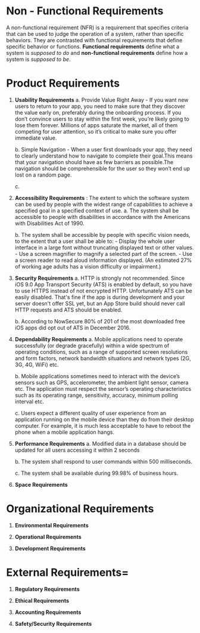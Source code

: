 Non - Functional Requirements
===========
A non-functional requirement (NFR) is a requirement that specifies criteria that can be used to judge the operation of a system, rather than specific behaviors. 
They are contrasted with functional requirements that define specific behavior or functions. **Functional requirements** define what a system is *supposed to do* and **non-functional requirements** define how a system is *supposed to be*.




# Product Requirements
1. **Usability Requirements**
    a. Provide Value Right Away - If you want new users to return to your app, you need to make sure that they discover the value early on, preferably during the onboarding process. If you don’t convince users to stay within the first week, you’re likely going to lose them forever. Millions of apps saturate the market, all of them competing for user attention, so it’s critical to make sure you offer immediate value. 
    
    b. Simple Navigation - When a user first downloads your app, they need to clearly understand how to navigate to complete their goal.This means that your navigation should have as few barriers as possible.The navigation should be comprehensible for the user so they won’t end up lost on a random page.
    
    c.
		
1. **Accessibility Requirements** : The extent to which the software system can be used by people with the widest range of capabilities to achieve a specified goal in a specified context of use.
    a. The system shall be accessible to people with disabilities in accordance with the Americans with Disabilities Act of 1990.
    
    b. The system shall be accessible by people with specific vision needs, to the extent that a user shall be able to:
        - Display the whole user interface in a large font without truncating displayed text or other values.
        - Use a screen magnifier to magnify a selected part of the screen.
        - Use a screen reader to read aloud information displayed.
        (An estimated 27% of working age adults has a vision difficulty or impairment.)

1. **Security Requirements**
    a. HTTP is strongly not recommended. Since iOS 9.0 App Transport Security (ATS) is enabled by default, so you have to use HTTPS instead of not encrypted HTTP. Unfortunately ATS can be easily disabled. That's fine if the app is during development and your server doesn't offer SSL yet, but an App Store build should never call HTTP requests and ATS should be enabled.
    
    b. According to NowSecure 80% of 201 of the most downloaded free iOS apps did opt out of ATS in December 2016.

1. **Dependability Requirements**
    a. Mobile applications need to operate successfully (or degrade gracefully) within a wide spectrum of operating conditions, such as a range of supported screen resolutions and form factors, network bandwidth situations and network types (2G, 3G, 4G, WiFi) etc.
    
    b. Mobile applications sometimes need to interact with the device’s sensors such as GPS, accelerometer, the ambient light sensor, camera etc. The application must respect the sensor’s operating characteristics such as its operating range, sensitivity, accuracy, minimum polling interval etc.
    
    c. Users expect a different quality of user experience from an application running on the mobile device than they do from their desktop computer. For example, it is much less acceptable to have to reboot the phone when a mobile application hangs.
  
1. **Performance Requirements**
    a. Modified data in a database should be updated for all users accessing it within 2 seconds
    
    b. The system shall respond to user commands within 500 milliseconds. 
    
    c. The system shall be available during 99.98% of business hours.


1. **Space Requirements**



# Organizational Requirements
1. **Environmental Requirements**

1. **Operational Requirements**

1. **Development Requirements**



# External Requirements=
1. **Regulatory Requirements**

1. **Ethical Requirements**

1. **Accounting Requirements**

1. **Safety/Security Requirements**
